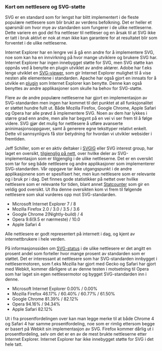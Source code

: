 
### Kort om nettlesere og SVG-støtte ###

SVG er en standard som for lengst har blitt implementert i de fleste populære
nettlesere som blir brukt av verdens befolkning. Det er heller et spørsmål om hvor
mye av standarden som fungerer i de ulike nettleserne. Dette variere en god
del fra nettleser til nettleser og en årsak til at SVG ikke er tatt i bruk aktivt 
er nok at man ikke kan garantere for at resultatet blir som forventet i de ulike 
nettleserne.

Internet Explorer har en lengre vei å gå enn andre for å implementere SVG, noe som kan
ha en innvirkning på hvor mange utviklere og brukere SVG har. Internet Explorer
har ingen innebygget støtte for SVG, men SVG støtte kan oppnås ved å benytte en
plugin utviklet av andre aktører. Adobe har f.eks lenge utviklet en [SVG-viewer][4],
som gir Internet Explorer mulighet til å vise nesten alle elementene i standarden.
Apache har også gjort en innsats for å utvikle en [plugin][5] som Internet Explorer 
kan benytte. Denne kan også benyttes av andre applikasjoner som skulle ha behov for 
SVG-støtte. 

Flere av de andre populære nettleserne har gjort en implementasjon av SVG-standarden
men ingen har kommet til det punktet at all funksjonalitet er støttet hundre fullt ut.
Både Mozilla Firefox, Google Chrome, Apple Safari og Opera har alle prøvd å implementere 
SVG. Noen av dem har lykkes i større grad enn andre, men alle har begynt på en vei vi 
ser frem til å følge videre. SVG gjør det mulig for nettlesere å utføre avanserte 
aninimasjonsoppgaver, samt å generere egne teksttyper relativt enkelt. Dette vil
sannsynligvis få stor betydning for hvordan vi utvikler websider i fremtiden. 

Jeff Schiller, som er en aktiv deltaker i [SVGIG][3] eller SVG interest group, har laget
en oversikt, [tilgjenglig på nett][1], over hvilke deler av SVG-implementasjon som er
tilgjenglig i de ulike nettleserne. Det er en oversikt som tar for seg både nettlesere
og andre applikasjoner som implementerer SVG-standarden. Vår oppgave tar ikke
utgangspunkt i de andre applikasjonene som er spesifisert her, men kun nettlesere som
er relevante og i bruk pr i dag. Det finnes gode statistikker på nettet over hvilke
nettlesere som er relevante for tiden, blant annet [Statcounter][2] som gir en veldig
god oversikt. Ut ifra denne oversikten kom vi frem til følgende nettlesere som skal 
vurderes opp mot SVG-standarden.

 * Microsoft Internet Explorer 7 / 8
 * Mozilla Firefox 2.0 / 3.0 / 3.5 / 3.6
 * Google Chrome 2(Nightly-build) / 4
 * Opera 9.6(9.5 er nærmeste) / 10.0
 * Apple Safari 4

Alle nettlesere er godt representert på internett i dag, og kjent av internettbrukere 
i hele verden.

På informasjonssiden om [SVG-status][1] i de ulike nettlesere er det angitt en prosent
andel som forteller hvor mange prosent av standarden som er støttet. Det er interessant
at nettlesere som har SVG-standarden innbygget i nettlesermotoren, som f.eks Mozilla
har gjort med Gecko og Safari har gjort med Webkit, kommer dårligere ut av denne
testen i motsetning til Opera som har laget sin egen nettlesermotor og bygget
SVG-standarden inn i denne.

 * Microsoft Internet Explorer 0.00% / 0.00%
 * Mozilla Firefox 46.17% / 60.40% / 60.77% / 61.50%
 * Google Chrome 81.39% / 82.12%
 * Opera 94.16% / 94.34%
 * Apple Safari 82.12%

Ut i fra prosentfordelingen over kan man legge merke til at både Chrome 4 og Safari 4
har samme prosentfordeling, noe som er rimlig ettersom begge er basert på Webkit sin
implementasjon av SVG. Firefox kommer dårlig ut i prosentfordeling, selv om det er
en av de mest brukte nettleserne etter Internet Explorer. Internet Explorer har ikke
innebygget støtte for SVG i det hele tatt.

[1]: http://www.codedread.com/svg-support-table.html "SVG Support in browsers, Jeff Schiller, extracted 2010-03-14"
[2]: http://gs.statcounter.com/#browser_version-ww-monthly-200902-201003-bar "StatCounter Global Stats, Browser version, February 2009 to March 2010"
[3]: http://www.w3.org/Graphics/SVG/IG/ "SVG Interest Group, W3C"
[4]: http://www.adobe.com/svg/viewer/install/ "Adobe SVG Viewer IE Plugin install page, Adobe"
[5]: http://xmlgraphics.apache.org/batik/ "Batik Java SVG Toolkit, Apache Software Foundation, 2010-01-02"
